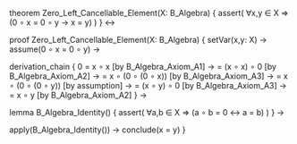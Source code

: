 theorem Zero_Left_Cancellable_Element(X: B_Algebra) {
  assert(
    ∀x,y ∈ X ⇒ (0 ∘ x = 0 ∘ y → x = y)
  )
} ↔

proof Zero_Left_Cancellable_Element(X: B_Algebra) {
  setVar(x,y: X) →
  assume(0 ∘ x = 0 ∘ y) →
  
  derivation_chain {
    0 
    = x ∘ x              [by B_Algebra_Axiom_A1] →
    = (x ∘ x) ∘ 0        [by B_Algebra_Axiom_A2] →
    = x ∘ (0 ∘ (0 ∘ x))  [by B_Algebra_Axiom_A3] →
    = x ∘ (0 ∘ (0 ∘ y))  [by assumption] →
    = (x ∘ y) ∘ 0        [by B_Algebra_Axiom_A3] →
    = x ∘ y              [by B_Algebra_Axiom_A2]
  } →

  lemma B_Algebra_Identity() {
    assert(
      ∀a,b ∈ X ⇒ (a ∘ b = 0 ↔ a = b)
    )
  } →

  apply(B_Algebra_Identity()) →
  conclude(x = y)
}